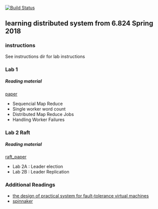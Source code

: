 [![Build Status](https://travis-ci.com/yogyrahmawan/learn_distributed_system.png)](https://travis-ci.com/yogyrahmawan/learn_distributed_system)
## learning distributed system from 6.824 Spring 2018 

### instructions 
See instructions dir for lab instructions

### Lab 1 
##### Reading material
[paper](http://research.google.com/archive/mapreduce-osdi04.pdf)

* Sequencial Map Reduce 
* Single worker word count 
* Distributed Map Reduce Jobs
* Handling Worker Failures

### Lab 2 Raft
##### Reading material
[raft_paper](https://raft.github.io/raft.pdf)

* Lab 2A : Leader election
* Lab 2B : Leader Replication

### Additional Readings 
* [the design of practical system for fault-tolerance virtual machines](http://nil.csail.mit.edu/6.824/2016/papers/vm-ft.pdf)
* [spinnaker](https://pdos.csail.mit.edu/6.824/papers/spinnaker.pdf)
